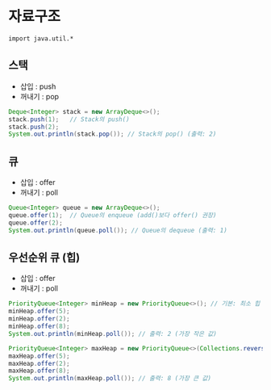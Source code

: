 # 자료구조
`import java.util.*`

## 스택
- 삽입 : push
- 꺼내기 : pop
```java
Deque<Integer> stack = new ArrayDeque<>();
stack.push(1);   // Stack의 push()
stack.push(2);
System.out.println(stack.pop()); // Stack의 pop() (출력: 2)
```

## 큐
- 삽입 : offer
- 꺼내기 : poll
```java
Queue<Integer> queue = new ArrayDeque<>();
queue.offer(1);  // Queue의 enqueue (add()보다 offer() 권장)
queue.offer(2);
System.out.println(queue.poll()); // Queue의 dequeue (출력: 1)
```

## 우선순위 큐 (힙)
- 삽입 : offer
- 꺼내기 : poll
```java
PriorityQueue<Integer> minHeap = new PriorityQueue<>(); // 기본: 최소 힙
minHeap.offer(5);
minHeap.offer(2);
minHeap.offer(8);
System.out.println(minHeap.poll()); // 출력: 2 (가장 작은 값)

PriorityQueue<Integer> maxHeap = new PriorityQueue<>(Collections.reverseOrder()); // 최대 힙
maxHeap.offer(5);
maxHeap.offer(2);
maxHeap.offer(8);
System.out.println(maxHeap.poll()); // 출력: 8 (가장 큰 값)
```
